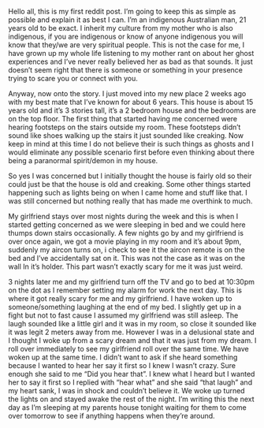 Hello all, this is my first reddit post. I’m going to keep this as simple as possible and explain it as best I can. I’m an indigenous Australian man, 21 years old to be exact. I inherit my culture from my mother who is also indigenous, if you are indigenous or know of anyone indigenous you will know that they/we are very spiritual people. This is not the case for me, I have grown up my whole life listening to my mother rant on about her ghost experiences and I’ve never really believed her as bad as that sounds. It just doesn’t seem right that there is someone or something in your presence trying to scare you or connect with you.

Anyway, now onto the story. I just moved into my new place 2 weeks ago with my best mate that I’ve known for about 6 years. This house is about 15 years old and it’s 3 stories tall, it’s a 2 bedroom house and the bedrooms are on the top floor. The first thing that started having me concerned were hearing footsteps on the stairs outside my room. These footsteps didn’t sound like shoes walking up the stairs it just sounded like creaking. Now keep in mind at this time I do not believe their is such things as ghosts and I would eliminate any possible scenario first before even thinking about there being a paranormal spirit/demon in my house.

So yes I was concerned but I initially thought the house is fairly old so their could just be that the house is old and creaking. Some other things started happening such as lights being on when I came home and stuff like that. I was still concerned but nothing really that has made me overthink to much. 

My girlfriend stays over most nights during the week and this is when I started getting concerned as we were sleeping in bed and we could here thumps down stairs occasionally. A few nights go by and my girlfriend is over once again, we got a movie playing in my room and it’s about 9pm, suddenly my aircon turns on, i check to see it the aircon remote is on the bed and I’ve accidentally sat on it. This was not the case as it was on the wall In it’s holder. This part wasn’t exactly scary for me it was just weird. 

3 nights later me and my girlfriend turn off the TV and go to bed at 10:30pm on the dot as I remember setting my alarm for work the next day. This is where it got really scary for me and my girlfriend. I have woken up to someone/something laughing at the end of my bed. I slightly get up in a fight but not to fast cause I assumed my girlfriend was still asleep. The laugh sounded like a little girl and it was in my room, so close it sounded like it was legit 2 meters away from me. However I was in a delusional state and I thought I woke up from a scary dream and that it was just from my dream. I roll over immediately to see my girlfriend roll over the same time. We have woken up at the same time. I didn’t want to ask if she heard something because I wanted to hear her say it first so I knew I wasn’t crazy. Sure enough she said to me “Did you hear that”. I knew what I heard but I wanted her to say it first so I replied with “hear what” and she said “that laugh” and my heart sank, I was in shock and couldn’t believe it. We woke up turned the lights on and stayed awake the rest of the night. I’m writing this the next day as I’m sleeping at my parents house tonight waiting for them to come over tomorrow to see if anything happens when they’re around.